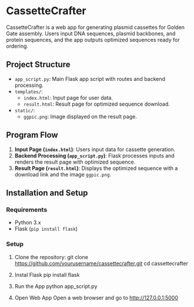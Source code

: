 # CassetteCrafter

CassetteCrafter is a web app for generating plasmid cassettes for Golden Gate assembly. Users input DNA sequences, plasmid backbones, and protein sequences, and the app outputs optimized sequences ready for ordering.

## Project Structure

- `app_script.py`: Main Flask app script with routes and backend processing.
- `templates/`: 
  - `index.html`: Input page for user data.
  - `result.html`: Result page for optimized sequence download.
- `static/`: 
  - `ggpic.png`: Image displayed on the result page.

## Program Flow

1. **Input Page (`index.html`)**: Users input data for cassette generation.
2. **Backend Processing (`app_script.py`)**: Flask processes inputs and renders the result page with optimized sequence.
3. **Result Page (`result.html`)**: Displays the optimized sequence with a download link and the image `ggpic.png`.

## Installation and Setup

### Requirements

- Python 3.x
- Flask (`pip install flask`)

### Setup

1. Clone the repository:
   git clone https://github.com/yourusername/cassettecrafter.git
   cd cassettecrafter

2. Instal Flask
   pip install flask

3. Run the App
   python app_script.py

4. Open Web App
   Open a web browser and go to http://127.0.0.1:5000
